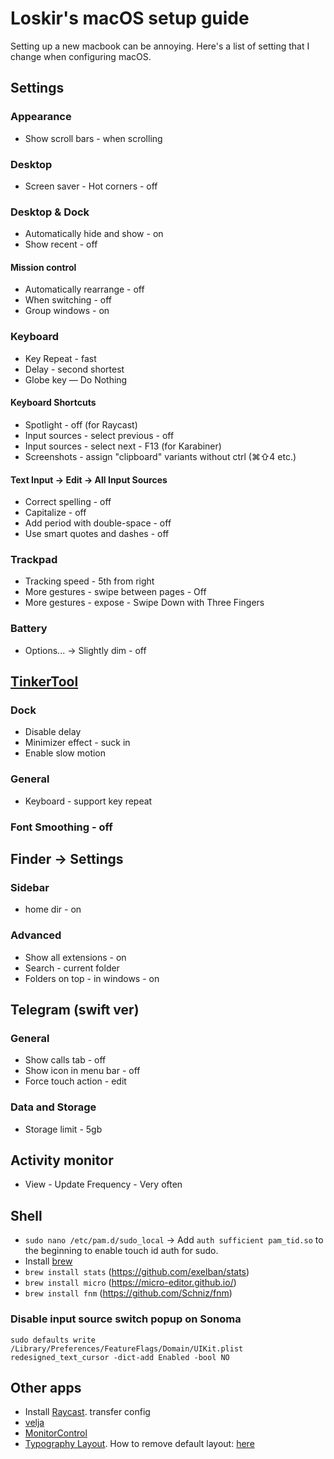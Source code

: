 # Loskir's macOS setup guide

Setting up a new macbook can be annoying. Here's a list of setting that I change when configuring macOS.

## Settings
### Appearance
- Show scroll bars - when scrolling

### Desktop
- Screen saver - Hot corners - off

### Desktop & Dock
- Automatically hide and show - on
- Show recent - off

#### Mission control
- Automatically rearrange - off
- When switching - off
- Group windows - on

### Keyboard
- Key Repeat - fast
- Delay - second shortest
- Globe key — Do Nothing
#### Keyboard Shortcuts
- Spotlight - off (for Raycast)
- Input sources - select previous - off
- Input sources - select next - F13 (for Karabiner)
- Screenshots - assign "clipboard" variants without ctrl (⌘⇧4 etc.)
#### Text Input → Edit → All Input Sources
- Correct spelling - off
- Capitalize - off
- Add period with double-space - off
- Use smart quotes and dashes - off

### Trackpad
- Tracking speed - 5th from right
- More gestures - swipe between pages - Off
- More gestures - expose - Swipe Down with Three Fingers

### Battery
- Options... → Slightly dim - off

## [TinkerTool](https://www.bresink.com/osx/TinkerTool.html)
### Dock
- Disable delay
- Minimizer effect - suck in
- Enable slow motion

### General
- Keyboard - support key repeat

### Font Smoothing - off

## Finder → Settings
### Sidebar
- home dir - on
### Advanced
- Show all extensions - on
- Search - current folder
- Folders on top - in windows - on

## Telegram (swift ver)
### General
- Show calls tab - off
- Show icon in menu bar - off
- Force touch action - edit

### Data and Storage
- Storage limit - 5gb

## Activity monitor
- View - Update Frequency - Very often

## Shell
- `sudo nano /etc/pam.d/sudo_local` -> Add `auth sufficient pam_tid.so` to the beginning to enable touch id auth for sudo.
- Install [brew](https://brew.sh/)
- `brew install stats` (https://github.com/exelban/stats)
- `brew install micro` (https://micro-editor.github.io/)
- `brew install fnm` (https://github.com/Schniz/fnm)

### Disable input source switch popup on Sonoma

`sudo defaults write /Library/Preferences/FeatureFlags/Domain/UIKit.plist redesigned_text_cursor -dict-add Enabled -bool NO`

## Other apps
- Install [Raycast](https://raycast.com). transfer config
- [velja](https://apps.apple.com/ru/app/velja/id1607635845?l=en&mt=12)
- [MonitorControl](https://github.com/MonitorControl/MonitorControl/releases)
- [Typography Layout](https://ilyabirman.ru/typography-layout/). How to remove default layout: [here](https://dev-postnov.ru/how-remove-the-default-keyboard-layout/)
